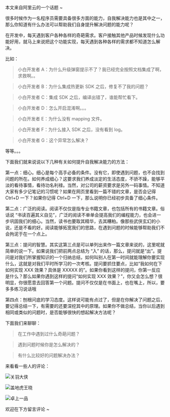 本文来自阿里云的一个话题 ~ 

很多时候作为一名程序员需要具备很多方面的能力，自我解决能力也是其中之一，那么你知道有什么办法可以帮助我们自身提升解决问题的能力呢？

在开发中，每天遇到客户各种各样的奇葩需求。客户接触其他产品时候发现什么功能好用，就马上来说把这个功能实现，每天遇到各种各样的需求都不知道怎么解决。

比如：

> 小白开发者 A：为什么升级弹窗提示不了？我已经完全按照文档集成了啊，求救啊。。

> 小白开发者 B：为什么集成热更新 SDK 之后，修复不了我的问题？

> 小白开发者 C：集成 SDK 之后，编译出错了，谁能帮忙看下。

> 小白开发者 D：怎么开启混淆啊。。。

> 小白开发者 E：为什么没有 mapping 文件。

> 小白开发者 F：为什么接入 SDK 之后，没有看到 log。

> 小白开发者 G：这个异常怎么解决？

等等。。。

下面我们就来说说以下几种有关如何提升自我解决能力的方法：

第一点：细心。细心是每个高手必备的条件。没有它，即使遇到问题，也不会找到问题的所在。如何养成细心？这要求我们养成淡定的生活态度，不骄不躁，能够平淡的看待事情，看待功名利禄。当然，对公司的薪资要求是另外一码事情。不知道大家有多少记笔记的习惯呢？如果在网页里看到一篇不错的文章，是否会记得 Ctrl+D 一下？如果你记得 Ctrl+D 一下，那么说明你已经初步具备了细心条件。

第二点：广泛的阅读。阅读不仅仅是指专业书籍文章，也包括所有的书籍文章。俗话说 “书读百遍其义自见”，广泛的阅读不单单会提高我们的编程能力，也会进一步巩固我们的细心。当然，读书也要取其精华，去其糟粕。像那些武侠玄幻的小说，还是不看的好。阅读能够拓宽我们的思路，在遇到问题的时候能够帮助我们不会拘泥于在一个点上。

第三点：提问的智慧。其实这第三点是可以单列出来作一篇文章来说的，这里呢就简单的说一下。如果说我们把前两点总结为 “入” 的话，那么，提问就是“出”。提问是对我们所掌握知识的一个归纳总结，如何叫别人在第一时间就能理解你要实现什么，这就是对我们平时所学习的一次考核。提问要抓住要点，比如“我如何在下如何实现 XXX 效果？具体是 XXXXX 的”。如果你看到这样的提问，你第一反应是什么？那么如果你遇到这样的提问“如何实现 XXX 效果？”，你又会怎么想？很明显，你很愿意去回答第一个问题。提问不仅仅是在书面上，也在嘴上，所以，要多多练习说话哦

第四点：刨根问底的学习态度。这样说可能有点过了，但是在你解决了问题之后，要记得总结一下，有需要的还要深挖其中的原理。如果你不做总结，当你以后遇到相同或类似的问题时，是否能够很快的想起解决方法呢？

下面我们来聊聊：

> 在工作中遇到过什么奇葩问题？

> 遇到问题时候你是怎么解决的？

> 有什么比较好的问题解决办法？

来看看一些人的评论：

![关羽大侠](https://cdn.chenrf.com/20181017195110.png)

![盖地虎王晓](https://cdn.chenrf.com/20181017195136.png)

![卓上一品](https://cdn.chenrf.com/20181017195154.png)

欢迎在下方留言评论 ~